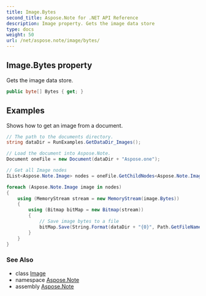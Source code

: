 ```yaml
---
title: Image.Bytes
second_title: Aspose.Note for .NET API Reference
description: Image property. Gets the image data store
type: docs
weight: 50
url: /net/aspose.note/image/bytes/
---
```

## Image.Bytes property

Gets the image data store.

```csharp
public byte[] Bytes { get; }
```

## Examples

Shows how to get an image from a document.

```csharp
// The path to the documents directory.
string dataDir = RunExamples.GetDataDir_Images();

// Load the document into Aspose.Note.
Document oneFile = new Document(dataDir + "Aspose.one");

// Get all Image nodes
IList<Aspose.Note.Image> nodes = oneFile.GetChildNodes<Aspose.Note.Image>();

foreach (Aspose.Note.Image image in nodes)
{
    using (MemoryStream stream = new MemoryStream(image.Bytes))
    {
        using (Bitmap bitMap = new Bitmap(stream))
        {
            // Save image bytes to a file
            bitMap.Save(String.Format(dataDir + "{0}", Path.GetFileName(image.FileName)));
        }
    }
}
```

### See Also

* class [Image](../)
* namespace [Aspose.Note](../../image/)
* assembly [Aspose.Note](../../../)


